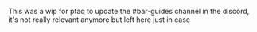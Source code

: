 This was a wip for ptaq to update the #bar-guides channel in the discord, it's not really relevant anymore but left here just in case
